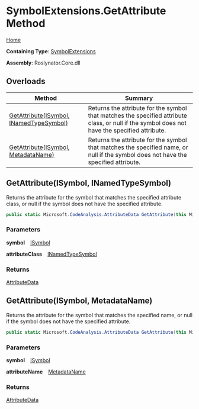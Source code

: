 # SymbolExtensions\.GetAttribute Method

[Home](../../../README.md)

**Containing Type**: [SymbolExtensions](../README.md)

**Assembly**: Roslynator\.Core\.dll

## Overloads

| Method | Summary |
| ------ | ------- |
| [GetAttribute(ISymbol, INamedTypeSymbol)](#1998351864) | Returns the attribute for the symbol that matches the specified attribute class, or null if the symbol does not have the specified attribute\. |
| [GetAttribute(ISymbol, MetadataName)](#596707890) | Returns the attribute for the symbol that matches the specified name, or null if the symbol does not have the specified attribute\. |

<a id="1998351864"></a>

## GetAttribute\(ISymbol, INamedTypeSymbol\) 

  
Returns the attribute for the symbol that matches the specified attribute class, or null if the symbol does not have the specified attribute\.

```csharp
public static Microsoft.CodeAnalysis.AttributeData GetAttribute(this Microsoft.CodeAnalysis.ISymbol symbol, Microsoft.CodeAnalysis.INamedTypeSymbol attributeClass)
```

### Parameters

**symbol** &ensp; [ISymbol](https://docs.microsoft.com/en-us/dotnet/api/microsoft.codeanalysis.isymbol)

**attributeClass** &ensp; [INamedTypeSymbol](https://docs.microsoft.com/en-us/dotnet/api/microsoft.codeanalysis.inamedtypesymbol)

### Returns

[AttributeData](https://docs.microsoft.com/en-us/dotnet/api/microsoft.codeanalysis.attributedata)

<a id="596707890"></a>

## GetAttribute\(ISymbol, MetadataName\) 

  
Returns the attribute for the symbol that matches the specified name, or null if the symbol does not have the specified attribute\.

```csharp
public static Microsoft.CodeAnalysis.AttributeData GetAttribute(this Microsoft.CodeAnalysis.ISymbol symbol, in Roslynator.MetadataName attributeName)
```

### Parameters

**symbol** &ensp; [ISymbol](https://docs.microsoft.com/en-us/dotnet/api/microsoft.codeanalysis.isymbol)

**attributeName** &ensp; [MetadataName](../../MetadataName/README.md)

### Returns

[AttributeData](https://docs.microsoft.com/en-us/dotnet/api/microsoft.codeanalysis.attributedata)

